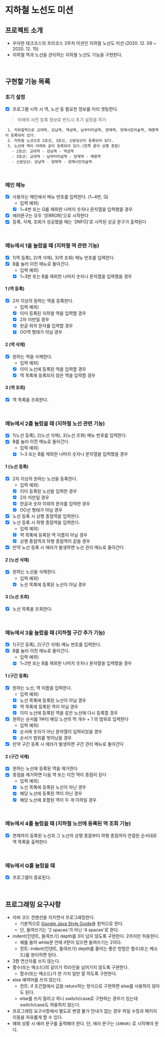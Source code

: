 # 지하철 노선도 미션

## 프로젝트 소개
- 우아한 테크코스의 프리코스 3주차 미션인 지하철 노선도 미션 (2020. 12. 09 ~ 2020. 12. 15)
- 지하철 역과 노선을 관리하는 지하철 노선도 기능을 구현한다.


<br>

## 구현할 기능 목록

### 초기 설정 
- [x] 프로그램 시작 시 역, 노선 등 필요한 정보를 미리 셋팅한다.

> 아래의 사전 등록 정보로 반드시 초기 설정을 하기
>
```
 1. 지하철역으로 교대역, 강남역, 역삼역, 남부터미널역, 양재역, 양재시민의숲역, 매봉역이 등록되어 있다.
 2. 지하철 노선으로 2호선, 3호선, 신분당선이 등록되어 있다.
 3. 노선에 역이 아래와 같이 등록되어 있다.(왼쪽 끝이 상행 종점)
   - 2호선: 교대역 - 강남역 - 역삼역
   - 3호선: 교대역 - 남부터미널역 - 양재역 - 매봉역
   - 신분당선: 강남역 - 양재역 - 양재시민의숲역
 ```
<br>
 
### 메인 메뉴
- [x] 사용자는 메인에서 메뉴 번호를 입력한다. (1~4번, Q)  
    - 입력 예외)
    - [x] 1~4번 또는 Q를 제외한 나머지 숫자나 문자열을 입력했을 경우
- [x] 에러문구는 모두 '[ERROR]'으로 시작한다
- [x] 등록, 삭제, 조회가 성공했을 때는 '[INFO]'로 시작된 성공 문구가 출력된다

<br>    
    
  
### 메뉴에서 1을 눌렀을 때 (지하철 역 관련 기능)
- [x] 1(역 등록), 2(역 삭제), 3(역 조회) 메뉴 번호를 입력한다.
- [x] B를 눌러 이전 메뉴로 돌아간다.
    - 입력 예외)
    - [x] 1~3번 또는 B를 제외한 나머지 숫자나 문자열을 입력했을 경우

#### 1 (역 등록)
- [x] 2자 이상의 원하는 역을 등록한다.
    - 입력 예외)
    - [x] 이미 등록된 지하철 역을 입력할 경우
    - [x] 2자 미만일 경우
    - [x] 한글 외의 문자를 입력할 경우
    - [x] OO역 형태가 아닐 경우

#### 2 (역 삭제)
- [x] 원하는 역을 삭제한다.
    - 입력 예외) 
    - [x] 이미 노선에 등록된 역을 입력할 경우
    - [x] 역 목록에 등록되지 않은 역을 입력할 경우

#### 3 (역 조회)
- [x] 역 목록을 조회한다.

<br> 

### 메뉴에서 2를 눌렀을 때 (지하철 노선 관련 기능)
- [x] 1(노선 등록), 2(노선 삭제), 3(노선 조회) 메뉴 번호를 입력한다.
- [x] B를 눌러 이전 메뉴로 돌아간다.
    - 입력 예외)
    - [x] 1~3 또는 B를 제외한 나머지 숫자나 문자열을 입력했을 경우

#### 1 (노선 등록)
- [x] 2자 이상의 원하는 노선을 등록한다.
    - 입력 예외) 
    - [x] 이미 등록된 노선을 입력한 경우
    - [x] 2자 미만일 경우
    - [x] 한글과 숫자 이외의 문자를 입력한 경우
    - [x] OO선 형태가 아닐 경우

- [x] 노선 등록 시 상행 종점역을 입력한다.
- [x] 노선 등록 시 하행 종점역을 입력한다.
    - 입력 예외) 
    - [x] 역 목록에 등록된 역 이름이 아닐 경우
    - [x] 상행 종점역과 하행 종점역이 같을 경우

- [x] 만약 노선 등록 시 에러가 발생하면 노선 관리 메뉴로 돌아간다

#### 2 (노선 삭제)
- [x] 원하는 노선을 삭제한다.
    - 입력 예외)
    - [x] 노선 목록에 등록된 노선이 아닐 경우

#### 3 (노선 조회)
- [x] 노선 목록을 조회한다.

<br> 

### 메뉴에서 3을 눌렀을 때 (지하철 구간 추가 기능)
- [x] 1(구간 등록), 2(구간 삭제) 메뉴 번호를 입력한다.
- [x] B를 눌러 이전 메뉴로 돌아간다.
    - 입력 예외)
    - [x] 1~2번 또는 B를 제외한 나머지 숫자나 문자열을 입력했을 경우
#### 1 (구간 등록)
- [x] 원하는 노선, 역 이름을 입력한다.
    - 입력 예외) 
    - [x] 노선 목록에 등록된 노선이 아닐 경우
    - [x] 역 목록에 등록된 역이 아닐 경우
    - [x] 이미 노선에 등록된 역을 같은 노선에 다시 등록할 경우
- [x] 원하는 순서를 1부터 해당 노선의 역 개수 + 1 의 범위로 입력한다
    - 입력 예외)
    - [x] 순서에 숫자가 아닌 문자열이 입력되었을 경우
    - [x] 순서가 범위를 벗어났을 경우
       
- [x] 만약 구간 등록 시 에러가 발생하면 구간 관리 메뉴로 돌아간다

#### 2 (구간 삭제)
- [x] 원하는 노선에 등록된 역을 제거한다
- [x] 종점을 제거하면 다음 역 또는 이전 역이 종점이 된다
    - 입력 예외) 
    - [x] 노선 목록에 등록된 노선이 아닌 경우
    - [x] 해당 노선에 등록된 역이 아닌 경우
    - [x] 해당 노선에 포함된 역이 두 개 이하일 경우

<br> 

### 메뉴에서 4를 눌렀을 때 (지하철 노선에 등록된 역 조회 기능)
- [x] 현재까지 등록된 노선과 그 노선의 상행 종점부터 하행 종점까지 연결된 순서대로 역 목록을 출력한다

<br> 

### 메뉴에서 Q를 눌렀을 때
- [x] 프로그램이 종료된다.


<br>

## 프로그래밍 요구사항
- 자바 코드 컨벤션을 지키면서 프로그래밍한다.
  - 기본적으로 [Google Java Style Guide](https://google.github.io/styleguide/javaguide.html)을 원칙으로 한다.
  - 단, 들여쓰기는 '2 spaces'가 아닌 '4 spaces'로 한다.
- indent(인덴트, 들여쓰기) depth를 3이 넘지 않도록 구현한다. 2까지만 허용한다.
  - 예를 들어 while문 안에 if문이 있으면 들여쓰기는 2이다.
  - 힌트: indent(인덴트, 들여쓰기) depth를 줄이는 좋은 방법은 함수(또는 메소드)를 분리하면 된다.
- 3항 연산자를 쓰지 않는다.
- 함수(또는 메소드)의 길이가 15라인을 넘어가지 않도록 구현한다.
  - 함수(또는 메소드)가 한 가지 일만 잘 하도록 구현한다.
- else 예약어를 쓰지 않는다.
  - 힌트: if 조건절에서 값을 return하는 방식으로 구현하면 else를 사용하지 않아도 된다.
  - else를 쓰지 말라고 하니 switch/case로 구현하는 경우가 있는데 switch/case도 허용하지 않는다.
- 프로그래밍 요구사항에서 별도로 변경 불가 안내가 없는 경우 파일 수정과 패키지 이동을 자유롭게 할 수 있다.
- 예외 상황 시 에러 문구를 출력해야 한다. 단, 에러 문구는 `[ERROR]` 로 시작해야 한다.

